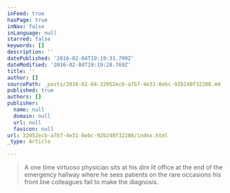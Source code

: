 ```yaml
---
inFeed: true
hasPage: true
inNav: false
inLanguage: null
starred: false
keywords: []
description: ''
datePublished: '2016-02-04T19:19:31.799Z'
dateModified: '2016-02-04T19:19:28.769Z'
title: ''
author: []
sourcePath: _posts/2016-02-04-32052ecb-a7b7-4e31-8ebc-92b240f32288.md
published: true
authors: []
publisher:
  name: null
  domain: null
  url: null
  favicon: null
url: 32052ecb-a7b7-4e31-8ebc-92b240f32288/index.html
_type: Article

---
```

> A one time virtuoso physician sits at his dim lit office at the end of the emergency hallway where he sees patients on the rare occasions his front line colleagues fail to make the diagnosis.